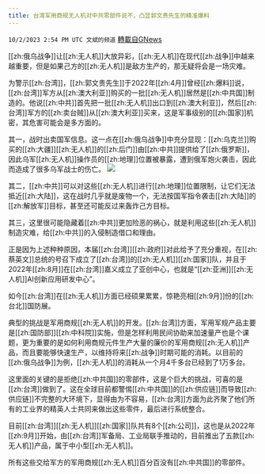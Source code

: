 ```yaml
---
title: 台湾军用商规无人机对中共零部件说不，凸显郭文贵先生的精准爆料
---
```

`10/2/2023 2:54 PM UTC 文斌的频道` [轉載自GNews](https://gnews.org/articles/1769679)

[[zh:俄乌战争]]让[[zh:无人机]]大放异彩，[[zh:无人机]]在现代[[zh:战争]]中越来越重要，但是如果己方的[[zh:无人机]]是敌方生产的，那无疑将会是一场灾难。

为警示[[zh:台湾]]，[[zh:郭文贵先生]]于2022年[[zh:4月]]曾经[[zh:爆料]]说，[[zh:台湾]]军方从[[zh:澳大利亚]]购买的一批[[zh:无人机]]居然是[[zh:中共国]]制造的。他说[[zh:中共]]首先把一批[[zh:无人机]]出口到[[zh:澳大利亚]]，然后[[zh:台湾]]军方的[[zh:卖台贼]]从[[zh:澳大利亚]]买来，这是军事级别的[[zh:国家]]机密，其危害可能会是多方面的。

其一，战时出卖国军信息。这一点在[[zh:俄乌战争]]中充分显现：[[zh:乌克兰]]购买的[[zh:大疆]][[zh:无人机]]的[[zh:后门]]由[[zh:中共]]提供给了[[zh:俄罗斯]]，因此乌军[[zh:无人机]]操作员的[[zh:地理]]位置被暴露，遭到俄军炮火袭击，因此而造成了很多乌军战士的伤亡。
![](ipfs://Qmc5mLgX44iAtCfbFcsJ25VhnYdKCo2Uco8qtBJvdZRHmh?.png)


其二，[[zh:中共]]可以对这些[[zh:无人机]]进行[[zh:地理]]位置限制，让它们无法抵近[[zh:大陆]]，这在战时几乎就是废物一个，无法按国军指令袭击[[zh:大陆]]的[[zh:解放军]]目标，甚至还可能反过来轰炸己方目标。

其三，这里很可能隐藏着[[zh:中共]]更加险恶的祸心，就是利用这些[[zh:无人机]]制造灾难，给[[zh:中共]]的入侵制造借口和理由。

正是因为上述种种原因，本届[[zh:台湾]][[zh:政府]]对此给予了充分重视，在[[zh:蔡英文]]总统的号召下成立了[[zh:台湾]]的[[zh:无人机]][[zh:国家]]队，并且于2022年[[zh:8月]]在[[zh:台湾]]嘉义成立了亚创中心，也就是“[[zh:亚洲]][[zh:无人机]]AI创新应用研发中心”。

如今[[zh:台湾]]在[[zh:无人机]]方面已经硕果累累，惊艳亮相[[zh:9月]]份的[[zh:台北]]国防展。

典型的挑战是军用商规[[zh:无人机]]的开发。[[zh:台湾]]方面，军用军规产品主要是[[zh:国防部]][[zh:中科院]]实施，但是怎样利用民间协助来加速量产也是个课题，更为重要的是如何利用商规元件生产大量的廉价的军用商规[[zh:无人机]]产品，而且要能够快速生产，以维持将来[[zh:战争]]时期可能的消耗。以目前的[[zh:俄乌战争]]为例，[[zh:无人机]]的消耗从一个月4千多台已经到了1万多台。

这里面的关键的是拒绝[[zh:中共国]]的零部件，这是个巨大的挑战，可喜的是[[zh:台湾]]做到了。这在全球目前都警惕[[zh:中共国]]的[[zh:供应链]]而导致[[zh:供应链]]不完整的大环境下，显得由为不容易，[[zh:台湾]]方面为此齐聚了他们所有的工业界的精英人士共同来做出这些零件，最后进行系统整合。

目前[[zh:台湾]][[zh:无人机]][[zh:国家]]队共有8个[[zh:公司]]，这也是从2022年[[zh:9月]]开始，由[[zh:台湾]]军备局、工业局联手推动的，目前推出了五款[[zh:无人机]]产品，属于中小型[[zh:无人机]]。

所有这些交给军方的军用商规[[zh:无人机]]百分百没有[[zh:中共国]]的零部件。
